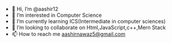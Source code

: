 - 👋 Hi, I’m @aashir12
- 👀 I’m interested in Computer Science
- 🌱 I’m currently learning ICS(Intermediate in computer sciences)
- 💞️ I’m looking to collaborate on Html,JavaScript,c++,Mern Stack
- 📫 How to reach me aashirnawaz5@gmail.com

<!---
aashir12/aashir12 is a ✨ special ✨ repository because its `README.md` (this file) appears on your GitHub profile.
You can click the Preview link to take a look at your changes.
--->
